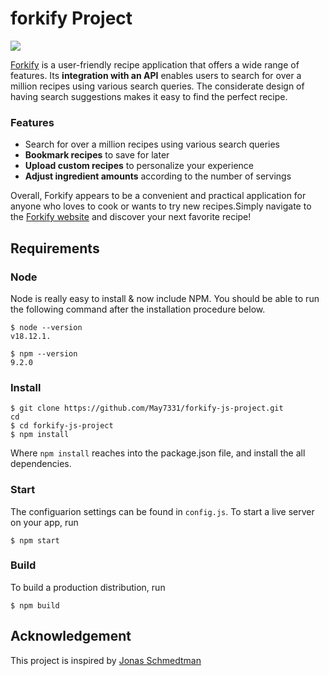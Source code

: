 # forkify Project

<img src="docs/forkify webpage screenshot.png"/>

[Forkify](https://forkify-mayc.netlify.app/) is a user-friendly recipe application that offers a wide range of features. Its **integration with an API** enables users to search for over a million recipes using various search queries. The considerate design of having search suggestions makes it easy to find the perfect recipe.

### Features

- Search for over a million recipes using various search queries
- **Bookmark recipes** to save for later
- **Upload custom recipes** to personalize your experience
- **Adjust ingredient amounts** according to the number of servings

Overall, Forkify appears to be a convenient and practical application for anyone who loves to cook or wants to try new recipes.Simply navigate to the [Forkify website](https://forkify-mayc.netlify.app/) and discover your next favorite recipe!

## **Requirements**

### **Node**

Node is really easy to install & now include NPM. You should be able to run the following command after the installation procedure below.

```
$ node --version
v18.12.1.

$ npm --version
9.2.0
```

### **Install**

```
$ git clone https://github.com/May7331/forkify-js-project.git
cd
$ cd forkify-js-project
$ npm install
```

Where `npm install` reaches into the package.json file, and install the all dependencies.

### **Start**

The configuarion settings can be found in `config.js`.
To start a live server on your app, run

```
$ npm start
```

### **Build**

To build a production distribution, run

```
$ npm build
```

## **Acknowledgement**

This project is inspired by [Jonas Schmedtman](https://twitter.com/jonasschmedtman)
